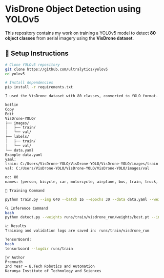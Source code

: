 # VisDrone Object Detection using YOLOv5

This repository contains my work on training a YOLOv5 model to detect **80 object classes** from aerial imagery using the **VisDrone dataset**.

## 🔧 Setup Instructions

```bash
# Clone YOLOv5 repository
git clone https://github.com/ultralytics/yolov5
cd yolov5

# Install dependencies
pip install -r requirements.txt

I used the VisDrone dataset with 80 classes, converted to YOLO format. Make sure your folder structure is like this:

kotlin
Copy
Edit
VisDrone-YOLO/
├── images/
│   ├── train/
│   └── val/
├── labels/
│   ├── train/
│   └── val/
└── data.yaml
Example data.yaml
yaml:
train: C:/Users/VisDrone-YOLO/VisDrone-YOLO/VisDrone-YOLO/images/train
val: C:/Users/VisDrone-YOLO/VisDrone-YOLO/VisDrone-YOLO/images/val

nc: 80
names: [person, bicycle, car, motorcycle, airplane, bus, train, truck, boat, traffic light, ...]

🚀 Training Command

python train.py --img 640 --batch 16 --epochs 30 --data data.yaml --weights yolov5s.pt --name visdrone_run

🔍 Inference Command
bash
python detect.py --weights runs/train/visdrone_run/weights/best.pt --img 640 --conf 0.25 --source C:/Users/VisDrone-YOLO/VisDrone-YOLO/VisDrone-YOLO/images/val

📈 Results
Training and validation logs are saved in: runs/train/visdrone_run

TensorBoard:
bash
tensorboard --logdir runs/train

🙋‍♂️ Author
Premnath
2nd Year – B.Tech Robotics and Automation
Karunya Institute of Technology and Sciences



